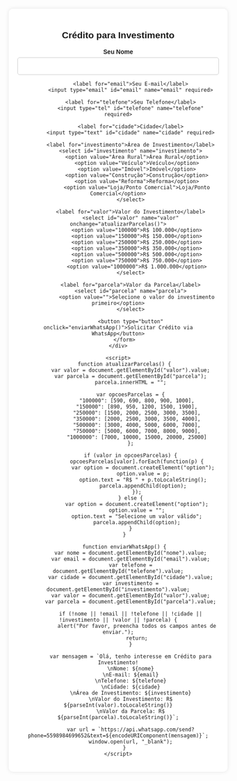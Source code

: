 <!DOCTYPE html>
<html lang="pt-BR">
<head>
    <meta charset="UTF-8">
    <meta name="viewport" content="width=device-width, initial-scale=1.0">
    <title>Crédito para Investimento</title>
    <style>
        body {
            font-family: Arial, sans-serif;
            background: url('https://encrypted-tbn0.gstatic.com/images?q=tbn:ANd9GcTaNxe4-U4K6IoRpn3suhzqypIjc8LYXsom8xhF7uKM2JRfmKtlYK4nRgtU&s=10') no-repeat center center fixed;
            background-size: cover;
            text-align: center;
            padding: 20px;
            margin: 0;
        }
        .container {
            background: white;
            padding: 20px;
            border-radius: 10px;
            box-shadow: 0px 0px 10px rgba(0, 0, 0, 0.1);
            max-width: 500px;
            margin: auto;
        }
        label {
            font-weight: bold;
            display: block;
            margin-top: 10px;
        }
        select, input {
            width: 100%;
            padding: 10px;
            margin-top: 5px;
            border: 1px solid #ccc;
            border-radius: 5px;
            font-size: 16px;
        }
        button {
            background-color: #28a745;
            color: white;
            padding: 10px;
            border: none;
            border-radius: 5px;
            cursor: pointer;
            margin-top: 15px;
            width: 100%;
            font-size: 18px;
        }
        button:hover {
            background-color: #218838;
        }
        @media (max-width: 600px) {
            .container {
                width: 90%;
            }
        }
    </style>
</head>
<body>
    <div class="container">
        <h2>Crédito para Investimento</h2>
        <form id="creditoForm">
            <label for="nome">Seu Nome</label>
            <input type="text" id="nome" name="nome" required>
            
            <label for="email">Seu E-mail</label>
            <input type="email" id="email" name="email" required>
            
            <label for="telefone">Seu Telefone</label>
            <input type="tel" id="telefone" name="telefone" required>
            
            <label for="cidade">Cidade</label>
            <input type="text" id="cidade" name="cidade" required>
            
            <label for="investimento">Área de Investimento</label>
            <select id="investimento" name="investimento">
                <option value="Área Rural">Área Rural</option>
                <option value="Veículo">Veículo</option>
                <option value="Imóvel">Imóvel</option>
                <option value="Construção">Construção</option>
                <option value="Reforma">Reforma</option>
                <option value="Loja/Ponto Comercial">Loja/Ponto Comercial</option>
            </select>
            
            <label for="valor">Valor do Investimento</label>
            <select id="valor" name="valor" onchange="atualizarParcelas()">
                <option value="100000">R$ 100.000</option>
                <option value="150000">R$ 150.000</option>
                <option value="250000">R$ 250.000</option>
                <option value="350000">R$ 350.000</option>
                <option value="500000">R$ 500.000</option>
                <option value="750000">R$ 750.000</option>
                <option value="1000000">R$ 1.000.000</option>
            </select>
            
            <label for="parcela">Valor da Parcela</label>
            <select id="parcela" name="parcela">
                <option value="">Selecione o valor do investimento primeiro</option>
            </select>
            
            <button type="button" onclick="enviarWhatsApp()">Solicitar Crédito via WhatsApp</button>
        </form>
    </div>

    <script>
        function atualizarParcelas() {
            var valor = document.getElementById("valor").value;
            var parcela = document.getElementById("parcela");
            parcela.innerHTML = "";

            var opcoesParcelas = {
                "100000": [590, 690, 800, 900, 1000],
                "150000": [890, 950, 1200, 1500, 1900],
                "250000": [1500, 2000, 2500, 3000, 3500],
                "350000": [2000, 2500, 3000, 3500, 4000],
                "500000": [3000, 4000, 5000, 6000, 7000],
                "750000": [5000, 6000, 7000, 8000, 9000],
                "1000000": [7000, 10000, 15000, 20000, 25000]
            };

            if (valor in opcoesParcelas) {
                opcoesParcelas[valor].forEach(function(p) {
                    var option = document.createElement("option");
                    option.value = p;
                    option.text = "R$ " + p.toLocaleString();
                    parcela.appendChild(option);
                });
            } else {
                var option = document.createElement("option");
                option.value = "";
                option.text = "Selecione um valor válido";
                parcela.appendChild(option);
            }
        }

        function enviarWhatsApp() {
            var nome = document.getElementById("nome").value;
            var email = document.getElementById("email").value;
            var telefone = document.getElementById("telefone").value;
            var cidade = document.getElementById("cidade").value;
            var investimento = document.getElementById("investimento").value;
            var valor = document.getElementById("valor").value;
            var parcela = document.getElementById("parcela").value;

            if (!nome || !email || !telefone || !cidade || !investimento || !valor || !parcela) {
                alert("Por favor, preencha todos os campos antes de enviar.");
                return;
            }

            var mensagem = `Olá, tenho interesse em Crédito para Investimento!
            \nNome: ${nome}
            \nE-mail: ${email}
            \nTelefone: ${telefone}
            \nCidade: ${cidade}
            \nÁrea de Investimento: ${investimento}
            \nValor do Investimento: R$ ${parseInt(valor).toLocaleString()}
            \nValor da Parcela: R$ ${parseInt(parcela).toLocaleString()}`;

            var url = `https://api.whatsapp.com/send?phone=5598984699652&text=${encodeURIComponent(mensagem)}`;
            window.open(url, "_blank");
        }
    </script>
</body>
</html>
